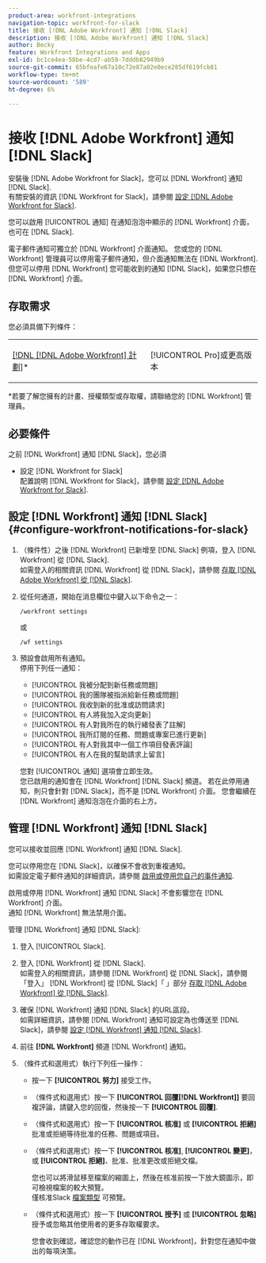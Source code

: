 ```yaml
---
product-area: workfront-integrations
navigation-topic: workfront-for-slack
title: 接收 [!DNL Adobe Workfront] 通知 [!DNL Slack]
description: 接收 [!DNL Adobe Workfront] 通知 [!DNL Slack]
author: Becky
feature: Workfront Integrations and Apps
exl-id: bc1ce4ea-58be-4cd7-ab59-7dddb82949b9
source-git-commit: 65bfeafe67a10c72e87a02e0ece285df619fcb81
workflow-type: tm+mt
source-wordcount: '589'
ht-degree: 6%

---
```


# 接收 [!DNL Adobe Workfront] 通知 [!DNL Slack]

<!--
<p data-mc-conditions="QuicksilverOrClassic.Draft mode">(NOTE: Alina: *** Linked to Accessing Workfront from Slack.***Some of this information is duplicating in Accessing Workfront from Slack (also screen shots))</p>
-->

安裝後 [!DNL Adobe Workfront for Slack]，您可以 [!DNL Workfront] 通知 [!DNL Slack].\
有關安裝的資訊 [!DNL Workfront for Slack]，請參閱 [設定 [!DNL Adobe Workfront for Slack]](../../workfront-integrations-and-apps/using-workfront-with-slack/configure-workfront-for-slack.md).

您可以啟用 [!UICONTROL 通知] 在通知泡泡中顯示的 [!DNL Workfront] 介面，也可在 [!DNL Slack].

電子郵件通知可獨立於 [!DNL Workfront] 介面通知。 您或您的 [!DNL Workfront] 管理員可以停用電子郵件通知，但介面通知無法在 [!DNL Workfront].\
但您可以停用 [!DNL Workfront] 您可能收到的通知 [!DNL Slack]，如果您只想在 [!DNL Workfront] 介面。

## 存取需求

您必須具備下列條件：

<table style="table-layout:auto"> 
 <col> 
 </col> 
 <col> 
 </col> 
 <tbody> 
  <tr> 
   <td role="rowheader"><a href="https://www.workfront.com/plans" target="_blank">[!DNL [!DNL Adobe Workfront] 計劃]</a>*</td> 
   <td> <p>[!UICONTROL Pro]或更高版本</p> </td> 
  </tr> 
 </tbody> 
</table>

&#42;若要了解您擁有的計畫、授權類型或存取權，請聯絡您的 [!DNL Workfront] 管理員。

## 必要條件

之前 [!DNL Workfront] 通知 [!DNL Slack]，您必須

* 設定 [!DNL Workfront for Slack]\
   配置說明 [!DNL Workfront for Slack]，請參閱 [設定 [!DNL Adobe Workfront for Slack]](../../workfront-integrations-and-apps/using-workfront-with-slack/configure-workfront-for-slack.md).

## 設定 [!DNL Workfront] 通知 [!DNL Slack] {#configure-workfront-notifications-for-slack}

1. （條件性）之後 [!DNL Workfront] 已新增至 [!DNL Slack] 例項，登入 [!DNL Workfront] 從 [!DNL Slack].\
   如需登入的相關資訊 [!DNL Workfront] 從 [!DNL Slack]，請參閱 [存取 [!DNL Adobe Workfront] 從 [!DNL Slack]](../../workfront-integrations-and-apps/using-workfront-with-slack/access-workfront-from-slack.md).

1. 從任何通道，開始在消息欄位中鍵入以下命令之一：

   `/workfront settings`

   或

   `/wf settings`

1. 預設會啟用所有通知。\
   停用下列任一通知：

   * [!UICONTROL 我被分配到新任務或問題]
   * [!UICONTROL 我的團隊被指派給新任務或問題]
   * [!UICONTROL 我收到新的批准或訪問請求]
   * [!UICONTROL 有人將我加入定向更新]
   * [!UICONTROL 有人對我所在的執行緒發表了註解]
   * [!UICONTROL 我所訂閱的任務、問題或專案已進行更新]
   * [!UICONTROL 有人對我其中一個工作項目發表評論]
   * [!UICONTROL 有人在我的幫助請求上留言]

   您對 [!UICONTROL 通知] 選項會立即生效。\
   您已啟用的通知會在 [!DNL Workfront] [!DNL Slack] 頻道。 若在此停用通知，則只會針對 [!DNL Slack]，而不是 [!DNL Workfront] 介面。 您會繼續在 [!DNL Workfront] 通知泡泡在介面的右上方。

## 管理 [!DNL Workfront] 通知 [!DNL Slack]

您可以接收並回應 [!DNL Workfront] 通知 [!DNL Slack].

您可以停用您在 [!DNL Slack]，以確保不會收到重複通知。\
如需設定電子郵件通知的詳細資訊，請參閱 [啟用或停用您自己的事件通知](../../workfront-basics/using-notifications/activate-or-deactivate-your-own-event-notifications.md).

啟用或停用 [!DNL Workfront] 通知 [!DNL Slack] 不會影響您在 [!DNL Workfront] 介面。\
通知 [!DNL Workfront] 無法禁用介面。

管理 [!DNL Workfront] 通知 [!DNL Slack]:

1. 登入 [!UICONTROL Slack].
1. 登入 [!DNL Workfront] 從 [!DNL Slack].\
   如需登入的相關資訊，請參閱 [!DNL Workfront] 從 [!DNL Slack]，請參閱「登入」 [!DNL Workfront] 從 [!DNL Slack]「 」部分 [存取 [!DNL Adobe Workfront] 從 [!DNL Slack]](../../workfront-integrations-and-apps/using-workfront-with-slack/access-workfront-from-slack.md).

1. 確保 [!DNL Workfront] 通知 [!DNL Slack] 的URL區段。\
   如需詳細資訊，請參閱 [!DNL Workfront] 通知可設定為也傳送至 [!DNL Slack]，請參閱 [設定 [!DNL Workfront] 通知 [!DNL Slack]](#configure-workfront-notifications-for-slack-configure-workfront-notifications-for-slack).

1. 前往 **[!DNL Workfront]** 頻道 [!DNL Workfront] 通知。
1. （條件式和選用式）執行下列任一操作：

   * 按一下 **[!UICONTROL 努力]** 接受工作。

   * （條件式和選用式）按一下 **[!UICONTROL 回覆[!DNL Workfront]]** 要回複評論，請鍵入您的回復，然後按一下 **[!UICONTROL 回覆]**.

   * （條件式和選用式）按一下 **[!UICONTROL 核准]** 或 **[!UICONTROL 拒絕]** 批准或拒絕等待批准的任務、問題或項目。

   * （條件式和選用式）按一下 **[!UICONTROL 核准]**, **[!UICONTROL 變更]**，或 **[!UICONTROL 拒絕]**、批准、批准更改或拒絕文檔。

      您也可以將滑鼠移至檔案的縮圖上，然後在核准前按一下放大鏡圖示，即可檢視檔案的較大預覽。\
      僅核准Slack [檔案類型](https://api.slack.com/types/file) 可預覽。

   * （條件式和選用式）按一下 **[!UICONTROL 授予]** 或 **[!UICONTROL 忽略]** 授予或忽略其他使用者的更多存取權要求。

      您會收到確認，確認您的動作已在 [!DNL Workfront]，針對您在通知中做出的每項決策。
